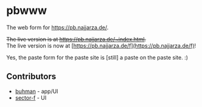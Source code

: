 pbwww
=====
The web form for https://pb.najjarza.de/.

~~The live version is at https://pb.najjarza.de/~index.html.~~  
The live version is now at [https://pb.najjarza.de/f](https://pb.najjarza.de/f)!

Yes, the paste form for the paste site is [still] a paste on the paste site. :)

Contributors
------------
- [buhman](https://github.com/buhman) - app/UI
- [sector-f](https://github.com/sector-f) - UI
